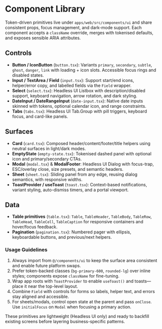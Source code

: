 # Component Library

Token-driven primitives live under `apps/web/src/components/ui` and share consistent props, focus management, and dark-mode support. Each component accepts a `className` override, merges with tokenised defaults, and exposes sensible ARIA attributes.

## Controls

- **Button / IconButton** (`button.tsx`): Variants `primary`, `secondary`, `subtle`, `ghost`, `danger`, `link` with loading + icon slots. Accessible focus rings and disabled states.
- **Input / TextArea / Field** (`input.tsx`): Support start/end icons, helper/error copy, and labelled fields via the `Field` wrapper.
- **Select** (`select.tsx`): Headless UI Listbox with description/disabled support, keyboard navigation, arrow rotation, and dark styling.
- **DateInput / DateRangeInput** (`date-input.tsx`): Native date inputs skinned with tokens, optional calendar icon, and range constraints.
- **Tabs** (`tabs.tsx`): Headless UI Tab.Group with pill triggers, keyboard focus, and card-like panels.

## Surfaces

- **Card** (`card.tsx`): Composed header/content/footer/title helpers using neutral surfaces in light/dark modes.
- **EmptyState** (`empty-state.tsx`): Tokenised dashed panel with optional icon and primary/secondary CTAs.
- **Modal** (`modal.tsx`) & **ModalFooter**: Headless UI Dialog with focus-trap, ESC/overlay close, size presets, and semantic headers.
- **Sheet** (`sheet.tsx`): Sliding panel from any edge, reusing dialog semantics, with responsive widths.
- **ToastProvider / useToast** (`toast.tsx`): Context-based notifications, variant styling, auto-dismiss timers, and a portal viewport.

## Data

- **Table primitives** (`table.tsx`): `Table`, `TableHeader`, `TableBody`, `TableRow`, `TableHead`, `TableCell`, `TableCaption` for responsive containers and hover/focus feedback.
- **Pagination** (`pagination.tsx`): Numbered pager with ellipsis, keyboardable buttons, and previous/next helpers.

### Usage Guidelines

1. Always import from `@/components/ui` to keep the surface area consistent and enable future platform swaps.
2. Prefer token-backed classes (`bg-primary-600`, `rounded-lg`) over inline styles; components expose `className` for fine-tuning.
3. Wrap app roots with `ToastProvider` to enable `useToast()` and toasts—place it near the top-level layout.
4. Combine `Field` with controls for forms so labels, helper text, and errors stay aligned and accessible.
5. For sheets/modals, control open state at the parent and pass `onClose`. Use `initialFocus` on `Modal` when focusing a primary action.

These primitives are lightweight (Headless UI only) and ready to backfill existing screens before layering business-specific patterns.
